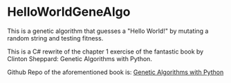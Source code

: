 # HelloWorldGeneAlgo

This is a genetic algorithm that guesses a "Hello World!" by mutating a random string and testing fitness.

This is a C# rewrite of the chapter 1 exercise of the fantastic book by Clinton Sheppard: Genetic Algorithms with Python.

Github Repo of the aforementioned book is: [Genetic Algorithms with Python](https://github.com/handcraftsman/GeneticAlgorithmsWithPython)
